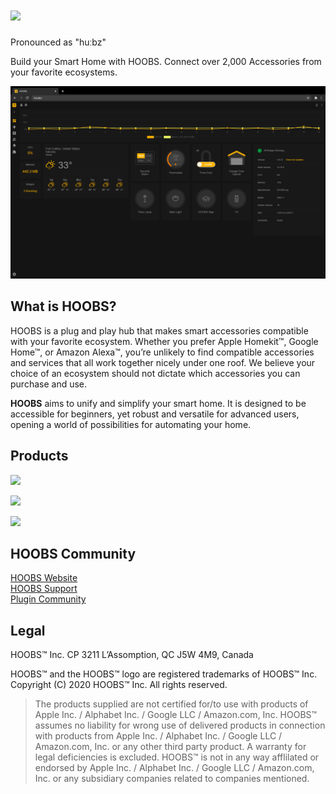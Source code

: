 # ![](https://raw.githubusercontent.com/hoobs-org/HOOBS/master/docs/logo.png)

Pronounced as "huːbz"

Build your Smart Home with HOOBS. Connect over 2,000 Accessories from your favorite ecosystems.

![](https://raw.githubusercontent.com/hoobs-org/HOOBS/development/screenshot.png)

## What is HOOBS?
HOOBS is a plug and play hub that makes smart accessories compatible with your favorite ecosystem. Whether you prefer Apple Homekit™, Google Home™, or Amazon Alexa™, you’re unlikely to find compatible accessories and services that all work together nicely under one roof. We believe your choice of an ecosystem should not dictate which accessories you can purchase and use.

**HOOBS** aims to unify and simplify your smart home. It is designed to be accessible for beginners, yet robust and versatile for advanced users, opening a world of possibilities for automating your home.

## Products

[![](https://raw.githubusercontent.com/hoobs-org/HOOBS/master/docs/products/hoobs-box.png)](https://hoobs.com/product/hoobs-in-a-box-starter-kit/)

[![](https://raw.githubusercontent.com/hoobs-org/HOOBS/master/docs/products/hoobs-card.png)](https://hoobs.com/product/hoobs-on-microsd/)

[![](https://raw.githubusercontent.com/hoobs-org/HOOBS/master/docs/products/hoobs-download.png)](https://hoobs.com/product/hoobs-to-download/)

## HOOBS Community
[HOOBS Website](https://hoobs.org)  
[HOOBS Support](https://support.hoobs.org)  
[Plugin Community](https://plugins.hoobs.org)  

## Legal
HOOBS™ Inc. CP 3211 L’Assomption, QC J5W 4M9, Canada

HOOBS™ and the HOOBS™ logo are registered trademarks of HOOBS™ Inc.  
Copyright (C) 2020 HOOBS™ Inc. All rights reserved.

> The products supplied are not certified for/to use with products of Apple Inc. / Alphabet Inc. / Google LLC / Amazon.com, Inc. HOOBS™ assumes no liability for wrong use of delivered products in connection with products from Apple Inc. / Alphabet Inc. / Google LLC / Amazon.com, Inc. or any other third party product. A warranty for legal deficiencies is excluded. HOOBS™ is not in any way afflilated or endorsed by Apple Inc. / Alphabet Inc. / Google LLC / Amazon.com, Inc. or any subsidiary companies related to companies mentioned.
